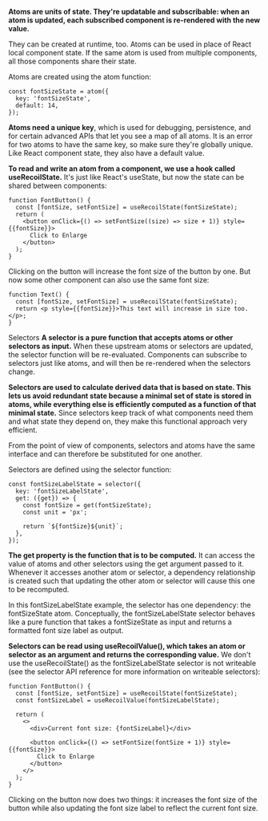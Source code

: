 
**Atoms are units of state. They're updatable and subscribable: when an atom is updated, each subscribed component is re-rendered with the new value.** 

They can be created at runtime, too. Atoms can be used in place of React local component state. If the same atom is used from multiple components, all those components share their state.

Atoms are created using the atom function:
```
const fontSizeState = atom({
  key: 'fontSizeState',
  default: 14,
});
```

**Atoms need a unique key**, which is used for debugging, persistence, and for certain advanced APIs that let you see a map of all atoms. It is an error for two atoms to have the same key, so make sure they're globally unique. Like React component state, they also have a default value.

**To read and write an atom from a component, we use a hook called useRecoilState.** It's just like React's useState, but now the state can be shared between components:
```
function FontButton() {
  const [fontSize, setFontSize] = useRecoilState(fontSizeState);
  return (
    <button onClick={() => setFontSize((size) => size + 1)} style={{fontSize}}>
      Click to Enlarge
    </button>
  );
}
```
Clicking on the button will increase the font size of the button by one. But now some other component can also use the same font size:
```
function Text() {
  const [fontSize, setFontSize] = useRecoilState(fontSizeState);
  return <p style={{fontSize}}>This text will increase in size too.</p>;
}
```

Selectors
**A selector is a pure function that accepts atoms or other selectors as input.** When these upstream atoms or selectors are updated, the selector function will be re-evaluated. Components can subscribe to selectors just like atoms, and will then be re-rendered when the selectors change.

**Selectors are used to calculate derived data that is based on state. This lets us avoid redundant state because a minimal set of state is stored in atoms, while everything else is efficiently computed as a function of that minimal state.** Since selectors keep track of what components need them and what state they depend on, they make this functional approach very efficient.

From the point of view of components, selectors and atoms have the same interface and can therefore be substituted for one another.

Selectors are defined using the selector function:
```
const fontSizeLabelState = selector({
  key: 'fontSizeLabelState',
  get: ({get}) => {
    const fontSize = get(fontSizeState);
    const unit = 'px';

    return `${fontSize}${unit}`;
  },
});
```

**The get property is the function that is to be computed.** It can access the value of atoms and other selectors using the get argument passed to it. Whenever it accesses another atom or selector, a dependency relationship is created such that updating the other atom or selector will cause this one to be recomputed.

In this fontSizeLabelState example, the selector has one dependency: the fontSizeState atom. Conceptually, the fontSizeLabelState selector behaves like a pure function that takes a fontSizeState as input and returns a formatted font size label as output.

**Selectors can be read using useRecoilValue(), which takes an atom or selector as an argument and returns the corresponding value.** We don't use the useRecoilState() as the fontSizeLabelState selector is not writeable (see the selector API reference for more information on writeable selectors):
```
function FontButton() {
  const [fontSize, setFontSize] = useRecoilState(fontSizeState);
  const fontSizeLabel = useRecoilValue(fontSizeLabelState);

  return (
    <>
      <div>Current font size: {fontSizeLabel}</div>

      <button onClick={() => setFontSize(fontSize + 1)} style={{fontSize}}>
        Click to Enlarge
      </button>
    </>
  );
}
```

Clicking on the button now does two things: it increases the font size of the button while also updating the font size label to reflect the current font size.